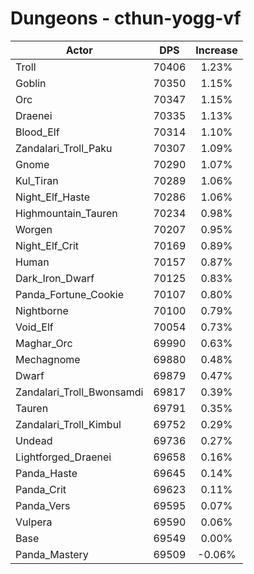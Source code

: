 # Dungeons - cthun-yogg-vf
| Actor | DPS | Increase |
|---|:---:|:---:|
|Troll|70406|1.23%|
|Goblin|70350|1.15%|
|Orc|70347|1.15%|
|Draenei|70335|1.13%|
|Blood_Elf|70314|1.10%|
|Zandalari_Troll_Paku|70307|1.09%|
|Gnome|70290|1.07%|
|Kul_Tiran|70289|1.06%|
|Night_Elf_Haste|70286|1.06%|
|Highmountain_Tauren|70234|0.98%|
|Worgen|70207|0.95%|
|Night_Elf_Crit|70169|0.89%|
|Human|70157|0.87%|
|Dark_Iron_Dwarf|70125|0.83%|
|Panda_Fortune_Cookie|70107|0.80%|
|Nightborne|70100|0.79%|
|Void_Elf|70054|0.73%|
|Maghar_Orc|69990|0.63%|
|Mechagnome|69880|0.48%|
|Dwarf|69879|0.47%|
|Zandalari_Troll_Bwonsamdi|69817|0.39%|
|Tauren|69791|0.35%|
|Zandalari_Troll_Kimbul|69752|0.29%|
|Undead|69736|0.27%|
|Lightforged_Draenei|69658|0.16%|
|Panda_Haste|69645|0.14%|
|Panda_Crit|69623|0.11%|
|Panda_Vers|69595|0.07%|
|Vulpera|69590|0.06%|
|Base|69549|0.00%|
|Panda_Mastery|69509|-0.06%|
